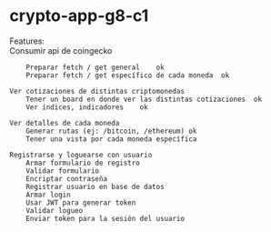 # crypto-app-g8-c1

Features:	
Consumir api de coingecko		

		Preparar fetch / get general	ok
		Preparar fetch / get específico de cada moneda	ok
			
	Ver cotizaciones de distintas criptomonedas		
		Tener un board en donde ver las distintas cotizaciones	ok
		Ver índices, indicadores	ok
			
	Ver detalles de cada moneda		
		Generar rutas (ej: /bitcoin, /ethereum)	ok
		Tener una vista por cada moneda específica	
			
	Registrarse y loguearse con usuario		
		Armar formulario de registro	
		Validar formulario	
		Encriptar contraseña	
		Registrar usuario en base de datos	
		Armar login	
		Usar JWT para generar token	
		Validar logueo	
		Enviar token para la sesión del usuario	
